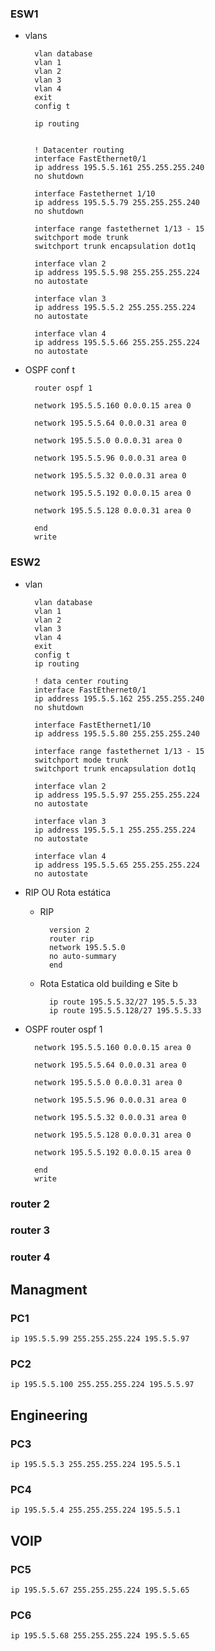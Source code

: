 ### ESW1
* vlans

        vlan database
        vlan 1
        vlan 2
        vlan 3
        vlan 4
        exit
        config t

        ip routing


        ! Datacenter routing
        interface FastEthernet0/1
        ip address 195.5.5.161 255.255.255.240
        no shutdown

        interface Fastethernet 1/10
        ip address 195.5.5.79 255.255.255.240
        no shutdown

        interface range fastethernet 1/13 - 15
        switchport mode trunk
        switchport trunk encapsulation dot1q

        interface vlan 2
        ip address 195.5.5.98 255.255.255.224
        no autostate

        interface vlan 3 
        ip address 195.5.5.2 255.255.255.224
        no autostate

        interface vlan 4
        ip address 195.5.5.66 255.255.255.224
        no autostate

* OSPF 
        conf t
        
        router ospf 1

        network 195.5.5.160 0.0.0.15 area 0

        network 195.5.5.64 0.0.0.31 area 0

        network 195.5.5.0 0.0.0.31 area 0

        network 195.5.5.96 0.0.0.31 area 0

        network 195.5.5.32 0.0.0.31 area 0

        network 195.5.5.192 0.0.0.15 area 0

        network 195.5.5.128 0.0.0.31 area 0

        end
        write

### ESW2 
* vlan 

        vlan database
        vlan 1
        vlan 2
        vlan 3
        vlan 4
        exit
        config t
        ip routing

        ! data center routing
        interface FastEthernet0/1
        ip address 195.5.5.162 255.255.255.240
        no shutdown

        interface FastEthernet1/10
        ip address 195.5.5.80 255.255.255.240

        interface range fastethernet 1/13 - 15
        switchport mode trunk
        switchport trunk encapsulation dot1q

        interface vlan 2
        ip address 195.5.5.97 255.255.255.224
        no autostate

        interface vlan 3 
        ip address 195.5.5.1 255.255.255.224
        no autostate

        interface vlan 4
        ip address 195.5.5.65 255.255.255.224
        no autostate



* RIP OU Rota estática
    * RIP

            version 2
            router rip
            network 195.5.5.0
            no auto-summary
            end

    * Rota Estatica old building e Site b

            ip route 195.5.5.32/27 195.5.5.33  
            ip route 195.5.5.128/27 195.5.5.33


* OSPF 
        router ospf 1

        network 195.5.5.160 0.0.0.15 area 0

        network 195.5.5.64 0.0.0.31 area 0

        network 195.5.5.0 0.0.0.31 area 0

        network 195.5.5.96 0.0.0.31 area 0

        network 195.5.5.32 0.0.0.31 area 0
        
        network 195.5.5.128 0.0.0.31 area 0

        network 195.5.5.192 0.0.0.15 area 0

        end 
        write



### router 2



### router 3


### router 4



## Managment
### PC1
    ip 195.5.5.99 255.255.255.224 195.5.5.97

    
### PC2
    ip 195.5.5.100 255.255.255.224 195.5.5.97

## Engineering
### PC3
    ip 195.5.5.3 255.255.255.224 195.5.5.1

### PC4 
    ip 195.5.5.4 255.255.255.224 195.5.5.1

## VOIP

### PC5 
    ip 195.5.5.67 255.255.255.224 195.5.5.65

### PC6 
    ip 195.5.5.68 255.255.255.224 195.5.5.65




